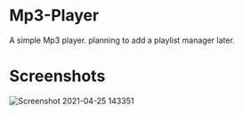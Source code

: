# Mp3-Player

A simple Mp3 player.
planning to add a playlist manager later.

# Screenshots

![Screenshot 2021-04-25 143351](https://user-images.githubusercontent.com/63502859/115995477-4ccb3380-a5d3-11eb-8eeb-6493d94266c8.png)

